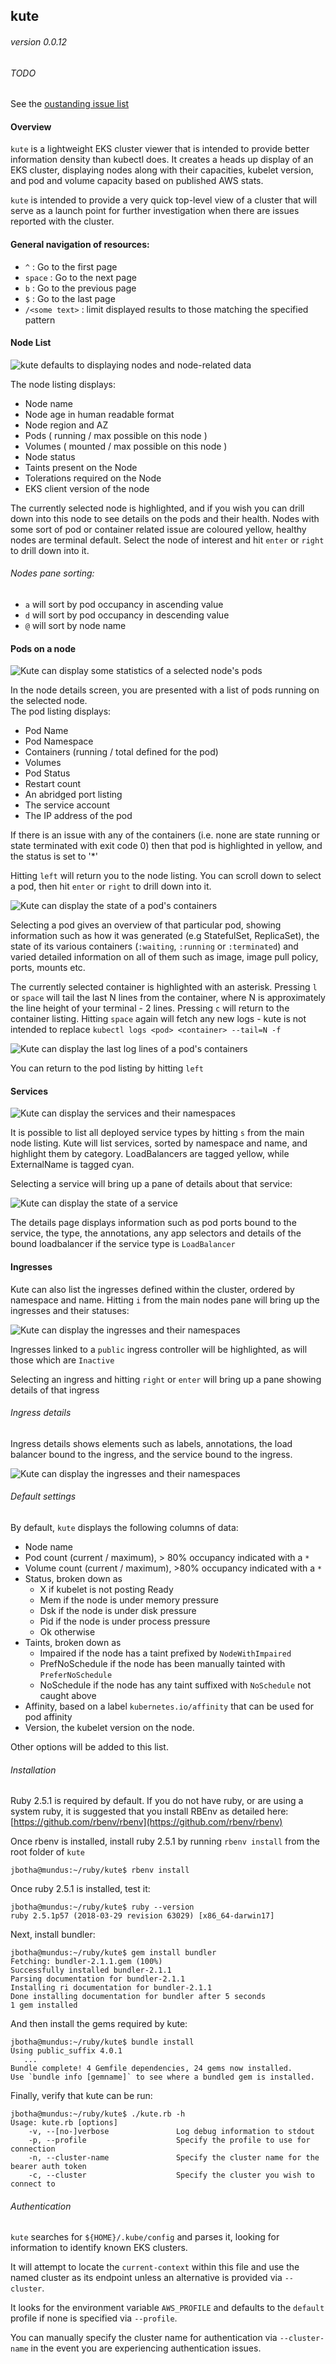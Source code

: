 ## kute

###### version 0.0.12

###### TODO

See the [oustanding issue list](https://github.com/sacrebleu/kute/issues)
 

#### Overview

`kute` is a lightweight EKS cluster viewer that is intended to provide better information density
than kubectl does.  It creates a heads up display of an EKS cluster, displaying nodes along with
their capacities, kubelet version, and pod and volume capacity based on published AWS stats.

`kute` is intended to provide a very quick top-level view of a cluster that will serve as a launch
point for further investigation when there are issues reported with the cluster.

#### General navigation of resources:

* `^` : Go to the first page
* `space` : Go to the next page
* `b` : Go to the previous page
* `$` : Go to the last page
* `/<some text>` : limit displayed results to those matching the specified pattern

#### Node List

![kute defaults to displaying nodes and node-related data](./docs/nodes.png "kute default mode - list of nodes in the cluster")

The node listing displays:

* Node name
* Node age in human readable format
* Node region and AZ
* Pods ( running / max possible on this node )
* Volumes ( mounted / max possible on this node )
* Node status
* Taints present on the Node
* Tolerations required on the Node
* EKS client version of the node

The currently selected node is highlighted, and if you wish you can drill down into this node to see details
on the pods and their health.  Nodes with some sort of pod or container related issue are coloured yellow,
healthy nodes are terminal default.  Select the node of interest and hit `enter` or `right` to drill down into it.

###### Nodes pane sorting:
* `a` will sort by pod occupancy in ascending value
* `d` will sort by pod occupancy in descending value
* `@` will sort by node name

#### Pods on a node

![Kute can display some statistics of a selected node's pods](docs/node.png "pod listing for a node")

In the node details screen, you are presented with a list of pods running on the selected node.  
The pod listing displays:

* Pod Name
* Pod Namespace
* Containers (running / total defined for the pod)
* Volumes
* Pod Status
* Restart count
* An abridged port listing
* The service account
* The IP address of the pod

If there is an issue with any of the containers (i.e. none are state running or state terminated with exit code 0) then
that pod is highlighted in yellow, and the status is set to '*'
 
Hitting `left` will return  you to the node listing.  You can scroll down to select a pod, then hit  `enter` or `right` to drill down into it. 

![Kute can display the state of a pod's containers](./docs/pod.png "container states for a pod")

Selecting a pod gives an overview of that particular pod, showing information such as how it was generated (e.g StatefulSet, ReplicaSet), 
the state of its various containers (`:waiting`, `:running` or `:terminated`) and varied detailed information on all of them
such as image, image pull policy, ports, mounts etc.

The currently selected container is highlighted with an asterisk.  Pressing `l` or `space` will tail the last N lines from the container,
where N is approximately the line height of your terminal - 2 lines.  Pressing `c` will return to the container listing.  Hitting `space` again
will fetch any new logs - kute is not intended to replace `kubectl logs <pod> <container> --tail=N -f`

![Kute can display the last log lines of a pod's containers](./docs/logs.png "container logs")


You can return to the pod listing by hitting `left`

#### Services

![Kute can display the services and their namespaces](./docs/services.png "Listing of services within the cluster")

It is possible to list all deployed service types by hitting `s` from the main node listing.  Kute will list services, sorted
by namespace and name, and highlight them by category.  LoadBalancers are tagged yellow, while ExternalName is tagged cyan.

Selecting a service will bring up a pane of details about that service:

![Kute can display the state of a service](./docs/service.png "service status and details")

The details page displays information such as pod ports bound to the service, the type, the annotations, any app selectors
and details of the bound loadbalancer if the service type is `LoadBalancer`

#### Ingresses

Kute can also list the ingresses defined within the cluster, ordered by namespace and name.  Hitting `i` from the main nodes pane
will bring up the ingresses and their statuses:

![Kute can display the ingresses and their namespaces](./docs/ingresses.png "Listing of ingresses within the cluster")

Ingresses linked to a `public` ingress controller will be highlighted, as will those which are `Inactive`

Selecting an ingress and hitting `right` or `enter` will bring up a pane showing details of that ingress

###### Ingress details

Ingress details shows elements such as labels, annotations, the load balancer bound to the ingress, and the service bound to the ingress.

![Kute can display the ingresses and their namespaces](./docs/ingress.png "Details of a selected ingress")

###### Default settings

By default, `kute` displays the following columns of data:

 * Node name
 * Pod count (current / maximum), > 80% occupancy indicated with a `*`
 * Volume count (current / maximum), >80% occupancy indicated with a `*`
 * Status, broken down as 
   * X if kubelet is not posting Ready
   * Mem if the node is under memory pressure
   * Dsk if the node is under disk pressure
   * Pid if the node is under process pressure
   * Ok otherwise
 * Taints, broken down as
   * Impaired if the node has a taint prefixed by `NodeWithImpaired`
   * PrefNoSchedule if the node has been manually tainted with `PreferNoSchedule`
   * NoSchedule if the node has any taint suffixed with `NoSchedule` not caught above
 * Affinity, based on a label `kubernetes.io/affinity` that can be used for pod affinity
 * Version, the kubelet version on the node.    
 
Other options will be added to this list. 

###### Installation

Ruby 2.5.1 is required by default.  If you do not have ruby, or are using a system ruby,
it is suggested that you install RBEnv as detailed here: [https://github.com/rbenv/rbenv](https://github.com/rbenv/rbenv)

Once rbenv is installed, install ruby 2.5.1 by running `rbenv install` from the root folder of `kute`

    jbotha@mundus:~/ruby/kute$ rbenv install
    
Once ruby 2.5.1 is installed, test it:

    jbotha@mundus:~/ruby/kute$ ruby --version
    ruby 2.5.1p57 (2018-03-29 revision 63029) [x86_64-darwin17] 
    
Next, install bundler:    
    
    jbotha@mundus:~/ruby/kute$ gem install bundler
    Fetching: bundler-2.1.1.gem (100%)
    Successfully installed bundler-2.1.1
    Parsing documentation for bundler-2.1.1
    Installing ri documentation for bundler-2.1.1
    Done installing documentation for bundler after 5 seconds
    1 gem installed
    
And then install the gems required by kute:

    jbotha@mundus:~/ruby/kute$ bundle install
    Using public_suffix 4.0.1
       ...
    Bundle complete! 4 Gemfile dependencies, 24 gems now installed.
    Use `bundle info [gemname]` to see where a bundled gem is installed.
    
Finally, verify that kute can be run:

    jbotha@mundus:~/ruby/kute$ ./kute.rb -h
    Usage: kute.rb [options]
        -v, --[no-]verbose               Log debug information to stdout
        -p, --profile                    Specify the profile to use for connection
        -n, --cluster-name               Specify the cluster name for the bearer auth token
        -c, --cluster                    Specify the cluster you wish to connect to
    
###### Authentication
      
`kute` searches for `${HOME}/.kube/config` and parses it, looking for information to identify
known EKS clusters.  

It will attempt to locate the `current-context` within this file and use the named cluster
  as its endpoint unless an alternative is provided via `--cluster`.  
  
It looks for the environment variable `AWS_PROFILE` and defaults to the `default`
profile if none is specified via `--profile`.   

You can manually specify the cluster name for authentication via `--cluster-name` in the event you
are experiencing authentication issues.

                  
